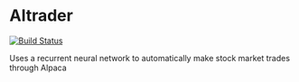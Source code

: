# AItrader
[![Build Status](https://travis-ci.com/aborger/AItrader.svg?branch=master)](https://travis-ci.com/aborger/AItrader)

Uses a recurrent neural network to automatically make stock market trades through Alpaca
